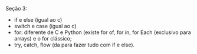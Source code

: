 Seção 3:

- if e else (igual ao c)
- switch e case (igual ao c)
- for: diferente de C e Python (existe for of, for in, for Each (exclusivo para arrays) e o for clássico;
- try, catch, flow (da para fazer tudo com if e else). 

